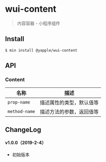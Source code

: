 # wui-content

> 内容容器 - 小程序组件

## Install

``` bash
$ min install @yapple/wui-content
```


## API

### Content

| 名称                  | 描述                         |
|----------------------|------------------------------|
|`prop-name`           | 描述属性的类型，默认值等         |
|`method-name`         | 描述方法的参数，返回值等         |

## ChangeLog

#### v1.0.0（2019-2-4）

- 初始版本

